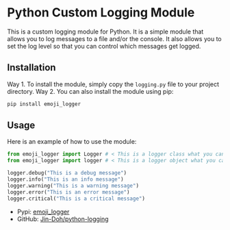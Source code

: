 # Python Custom Logging Module
This is a custom logging module for Python. It is a simple module that allows you to log messages to a file and/or the console. It also allows you to set the log level so that you can control which messages get logged.

## Installation
Way 1. To install the module, simply copy the `logging.py` file to your project directory.
Way 2. You can also install the module using pip:
```bash
pip install emoji_logger
```

## Usage
Here is an example of how to use the module:
```python
from emoji_logger import Logger # < This is a logger class what you can use to create a logger object
from emoji_logger import logger # < This is a logger object what you can use directly (level: INFO)

logger.debug("This is a debug message")
logger.info("This is an info message")
logger.warning("This is a warning message")
logger.error("This is an error message")
logger.critical("This is a critical message")
```

- Pypi: [emoji_logger](https://pypi.org/project/emoji_logger/)
- GitHub: [Jin-Doh/python-logging](https://github.com/Jin-Doh/python-logging)
